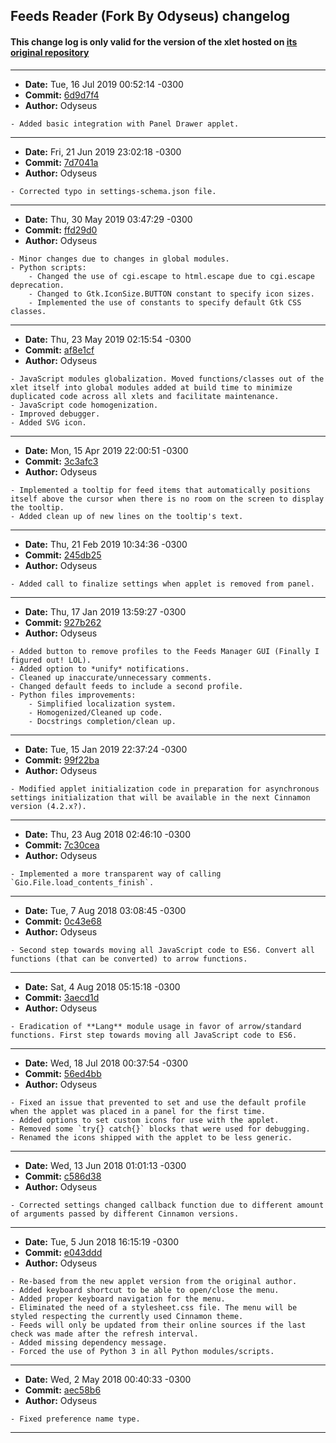 ## Feeds Reader (Fork By Odyseus) changelog

#### This change log is only valid for the version of the xlet hosted on [its original repository](https://gitlab.com/Odyseus/CinnamonTools)

***

- **Date:** Tue, 16 Jul 2019 00:52:14 -0300
- **Commit:** [6d9d7f4](https://gitlab.com/Odyseus/CinnamonTools/commit/6d9d7f4)
- **Author:** Odyseus

```
- Added basic integration with Panel Drawer applet.

```

***

- **Date:** Fri, 21 Jun 2019 23:02:18 -0300
- **Commit:** [7d7041a](https://gitlab.com/Odyseus/CinnamonTools/commit/7d7041a)
- **Author:** Odyseus

```
- Corrected typo in settings-schema.json file.

```

***

- **Date:** Thu, 30 May 2019 03:47:29 -0300
- **Commit:** [ffd29d0](https://gitlab.com/Odyseus/CinnamonTools/commit/ffd29d0)
- **Author:** Odyseus

```
- Minor changes due to changes in global modules.
- Python scripts:
    - Changed the use of cgi.escape to html.escape due to cgi.escape deprecation.
    - Changed to Gtk.IconSize.BUTTON constant to specify icon sizes.
    - Implemented the use of constants to specify default Gtk CSS classes.

```

***

- **Date:** Thu, 23 May 2019 02:15:54 -0300
- **Commit:** [af8e1cf](https://gitlab.com/Odyseus/CinnamonTools/commit/af8e1cf)
- **Author:** Odyseus

```
- JavaScript modules globalization. Moved functions/classes out of the xlet itself into global modules added at build time to minimize duplicated code across all xlets and facilitate maintenance.
- JavaScript code homogenization.
- Improved debugger.
- Added SVG icon.

```

***

- **Date:** Mon, 15 Apr 2019 22:00:51 -0300
- **Commit:** [3c3afc3](https://gitlab.com/Odyseus/CinnamonTools/commit/3c3afc3)
- **Author:** Odyseus

```
- Implemented a tooltip for feed items that automatically positions itself above the cursor when there is no room on the screen to display the tooltip.
- Added clean up of new lines on the tooltip's text.

```

***

- **Date:** Thu, 21 Feb 2019 10:34:36 -0300
- **Commit:** [245db25](https://gitlab.com/Odyseus/CinnamonTools/commit/245db25)
- **Author:** Odyseus

```
- Added call to finalize settings when applet is removed from panel.

```

***

- **Date:** Thu, 17 Jan 2019 13:59:27 -0300
- **Commit:** [927b262](https://gitlab.com/Odyseus/CinnamonTools/commit/927b262)
- **Author:** Odyseus

```
- Added button to remove profiles to the Feeds Manager GUI (Finally I figured out! LOL).
- Added option to *unify* notifications.
- Cleaned up inaccurate/unnecessary comments.
- Changed default feeds to include a second profile.
- Python files improvements:
    - Simplified localization system.
    - Homogenized/Cleaned up code.
    - Docstrings completion/clean up.

```

***

- **Date:** Tue, 15 Jan 2019 22:37:24 -0300
- **Commit:** [99f22ba](https://gitlab.com/Odyseus/CinnamonTools/commit/99f22ba)
- **Author:** Odyseus

```
- Modified applet initialization code in preparation for asynchronous settings initialization that will be available in the next Cinnamon version (4.2.x?).

```

***

- **Date:** Thu, 23 Aug 2018 02:46:10 -0300
- **Commit:** [7c30cea](https://gitlab.com/Odyseus/CinnamonTools/commit/7c30cea)
- **Author:** Odyseus

```
- Implemented a more transparent way of calling `Gio.File.load_contents_finish`.

```

***

- **Date:** Tue, 7 Aug 2018 03:08:45 -0300
- **Commit:** [0c43e68](https://gitlab.com/Odyseus/CinnamonTools/commit/0c43e68)
- **Author:** Odyseus

```
- Second step towards moving all JavaScript code to ES6. Convert all functions (that can be converted) to arrow functions.

```

***

- **Date:** Sat, 4 Aug 2018 05:15:18 -0300
- **Commit:** [3aecd1d](https://gitlab.com/Odyseus/CinnamonTools/commit/3aecd1d)
- **Author:** Odyseus

```
- Eradication of **Lang** module usage in favor of arrow/standard functions. First step towards moving all JavaScript code to ES6.

```

***

- **Date:** Wed, 18 Jul 2018 00:37:54 -0300
- **Commit:** [56ed4bb](https://gitlab.com/Odyseus/CinnamonTools/commit/56ed4bb)
- **Author:** Odyseus

```
- Fixed an issue that prevented to set and use the default profile when the applet was placed in a panel for the first time.
- Added options to set custom icons for use with the applet.
- Removed some `try{} catch{}` blocks that were used for debugging.
- Renamed the icons shipped with the applet to be less generic.

```

***

- **Date:** Wed, 13 Jun 2018 01:01:13 -0300
- **Commit:** [c586d38](https://gitlab.com/Odyseus/CinnamonTools/commit/c586d38)
- **Author:** Odyseus

```
- Corrected settings changed callback function due to different amount of arguments passed by different Cinnamon versions.

```

***

- **Date:** Tue, 5 Jun 2018 16:15:19 -0300
- **Commit:** [e043ddd](https://gitlab.com/Odyseus/CinnamonTools/commit/e043ddd)
- **Author:** Odyseus

```
- Re-based from the new applet version from the original author.
- Added keyboard shortcut to be able to open/close the menu.
- Added proper keyboard navigation for the menu.
- Eliminated the need of a stylesheet.css file. The menu will be styled respecting the currently used Cinnamon theme.
- Feeds will only be updated from their online sources if the last check was made after the refresh interval.
- Added missing dependency message.
- Forced the use of Python 3 in all Python modules/scripts.

```

***

- **Date:** Wed, 2 May 2018 00:40:33 -0300
- **Commit:** [aec58b6](https://gitlab.com/Odyseus/CinnamonTools/commit/aec58b6)
- **Author:** Odyseus

```
- Fixed preference name type.

```

***
